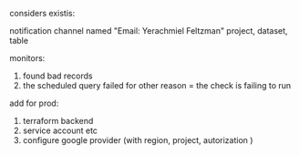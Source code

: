 considers existis:

notification channel named "Email: Yerachmiel Feltzman"
project, dataset, table

monitors:
1. found bad records
2. the scheduled query failed for other reason = the check is failing to run

add for prod: 
1. terraform backend
2. service account 
etc
3. configure google provider (with region, project, autorization
)